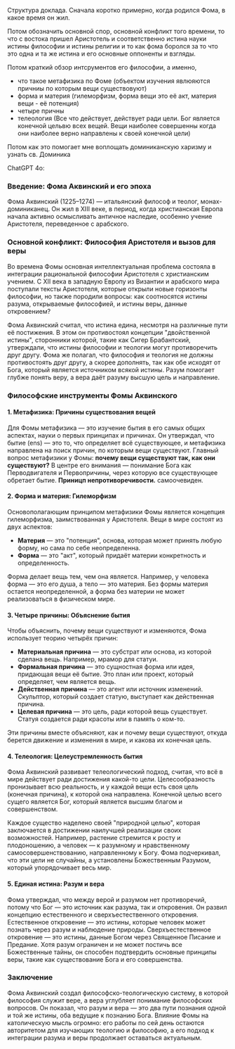 
Структура доклада. 
Сначала коротко примерно, когда родился Фома, в какое время он жил. 

Потом обозначить основной спор, основной конфликт того времени, то что с востока пришел Аристотель и соответственно истина науки истины философии и истины религии и то как фома боролся за то что это одна и та же истина и его основные оппоненты и взгляды. 

Потом краткий обзор интсрументов его философии, а именно, 
* что такое метафизика по Фоме (объектом изучения явлюяются причниы по которым вещи существовуют)
* форма и материя (гилеморфизм, форма вещи это её акт, материя вещи - её потенция)
* четыре причны
* телеология (Все что действует, действует ради цели. Бог является конечной цельвю всех вещей. Вещи наиболее совершенны когда они наиболее верно направлены к своей конечной цели)

Потом как это помогает мне воплощать доминиканскую харизму и узнать св. Доминика


ChatGPT 4o:
### Введение: Фома Аквинский и его эпоха

Фома Аквинский (1225–1274) — итальянский философ и теолог, монах-доминиканец. Он жил в XIII веке, в период, когда христианская Европа начала активно осмысливать античное наследие, особенно учение Аристотеля, переведенное с арабского.

### Основной конфликт: Философия Аристотеля и вызов для веры

Во времена Фомы основная интеллектуальная проблема состояла в интеграции рациональной философии Аристотеля с христианским учением. С XII века в западную Европу из Византии и арабского мира поступали тексты Аристотеля, которые открыли новые горизонты философии, но также породили вопросы: как соотносятся истины разума, открываемые философией, и истины веры, данные откровением? 

Фома Аквинский считал, что истина едина, несмотря на различные пути её постижения. В этом он противостоял концепции "двойственной истины", сторонники которой, такие как Сигер Брабантский, утверждали, что истины философии и теологии могут противоречить друг другу. Фома же полагал, что философия и теология не должны противостоять друг другу, а скорее дополнять, так как обе исходят от Бога, который является источником всякой истины. Разум помогает глубже понять веру, а вера даёт разуму высшую цель и направление.

### Философские инструменты Фомы Аквинского

#### 1. Метафизика: Причины существования вещей

Для Фомы метафизика — это изучение бытия в его самых общих аспектах, науки о первых принципах и причинах. Он утверждал, что бытие (ens) — это то, что определяет всё существующее, и метафизика направлена на поиск причин, по которым вещи существуют. Главный вопрос метафизики у Фомы: **почему вещи существуют так, как они существуют?** В центре его внимания — понимание Бога как Перводвигателя и Первопричины, через которую все существующее обретает бытие.
**Приницп непротиворечивости.** самоочевиден.

#### 2. Форма и материя: Гилеморфизм

Основополагающим принципом метафизики Фомы является концепция гилеморфизма, заимствованная у Аристотеля. Вещи в мире состоят из двух аспектов:
- **Материя** — это "потенция", основа, которая может принять любую форму, но сама по себе неопределенна.
- **Форма** — это "акт", который придаёт материи конкретность и определенность. 

Форма делает вещь тем, чем она является. Например, у человека форма — это его душа, а тело — это материя. Без формы материя остается неопределенной, а форма без материи не может реализоваться в физическом мире.

#### 3. Четыре причины: Объяснение бытия

Чтобы объяснить, почему вещи существуют и изменяются, Фома использует теорию четырёх причин:
- **Материальная причина** — это субстрат или основа, из которой сделана вещь. Например, мрамор для статуи.
- **Формальная причина** — это сущностная форма или идея, придающая вещи её бытие. Это план или проект, который определяет, чем является вещь.
- **Действенная причина** — это агент или источник изменений. Скульптор, который создает статую, выступает как действенная причина.
- **Целевая причина** — это цель, ради которой вещь существует. Статуя создается ради красоты или в память о ком-то.

Эти причины вместе объясняют, как и почему вещи существуют, откуда берется движение и изменения в мире, и какова их конечная цель.

#### 4. Телеология: Целеустремленность бытия

Фома Аквинский развивает телеологический подход, считая, что всё в мире действует ради достижения какой-то цели. Целесообразность пронизывает всю реальность, и у каждой вещи есть своя цель (конечная причина), к которой она направлена. Конечной целью всего сущего является Бог, который является высшим благом и совершенством. 

Каждое существо наделено своей "природной целью", которая заключается в достижении наилучшей реализации своих возможностей. Например, растение стремится к росту и плодоношению, а человек — к разумному и нравственному самосовершенствованию, направленному к Богу. Фома подчеркивал, что эти цели не случайны, а установлены Божественным Разумом, который упорядочивает весь мир.

#### 5. Единая истина: Разум и вера

Фома утверждал, что между верой и разумом нет противоречий, потому что Бог — это источник как разума, так и откровения. Он развил концепцию естественного и сверхъестественного откровения. Естественное откровение — это истины, которые человек может познать через разум и наблюдение природы. Сверхъестественное откровение — это истины, данные Богом через Священное Писание и Предание. Хотя разум ограничен и не может постичь все Божественные тайны, он способен подтвердить основные принципы веры, такие как существование Бога и его совершенства. 

### Заключение

Фома Аквинский создал философско-теологическую систему, в которой философия служит вере, а вера углубляет понимание философских вопросов. Он показал, что разум и вера — это два пути познания одной и той же истины, оба ведущие к познанию Бога. Влияние Фомы на католическую мысль огромно: его работы по сей день остаются авторитетом для изучающих теологию и философию, а его подход к интеграции разума и веры продолжает оставаться актуальным.
